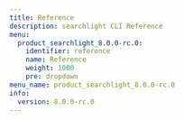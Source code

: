 ```yaml
---
title: Reference
description: searchlight CLI Reference
menu:
  product_searchlight_8.0.0-rc.0:
    identifier: reference
    name: Reference
    weight: 1000
    pre: dropdown
menu_name: product_searchlight_8.0.0-rc.0
info:
  version: 8.0.0-rc.0
---
```



